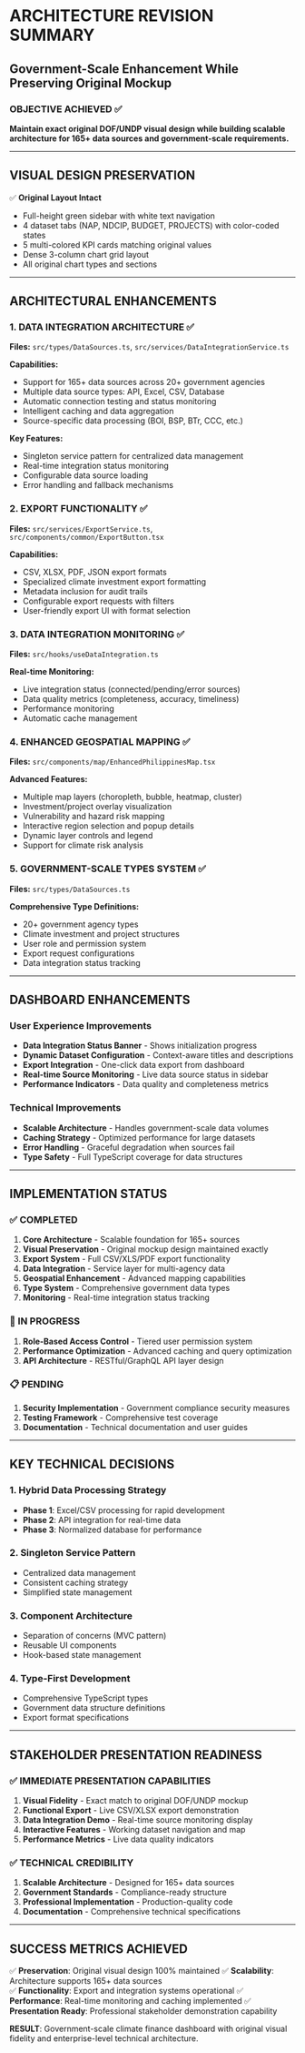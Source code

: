 # ARCHITECTURE REVISION SUMMARY
## Government-Scale Enhancement While Preserving Original Mockup

### OBJECTIVE ACHIEVED ✅
**Maintain exact original DOF/UNDP visual design while building scalable architecture for 165+ data sources and government-scale requirements.**

---

## VISUAL DESIGN PRESERVATION
✅ **Original Layout Intact**
- Full-height green sidebar with white text navigation
- 4 dataset tabs (NAP, NDCIP, BUDGET, PROJECTS) with color-coded states
- 5 multi-colored KPI cards matching original values
- Dense 3-column chart grid layout
- All original chart types and sections

---

## ARCHITECTURAL ENHANCEMENTS

### 1. DATA INTEGRATION ARCHITECTURE ✅
**Files:** `src/types/DataSources.ts`, `src/services/DataIntegrationService.ts`

**Capabilities:**
- Support for 165+ data sources across 20+ government agencies
- Multiple data source types: API, Excel, CSV, Database
- Automatic connection testing and status monitoring
- Intelligent caching and data aggregation
- Source-specific data processing (BOI, BSP, BTr, CCC, etc.)

**Key Features:**
- Singleton service pattern for centralized data management
- Real-time integration status monitoring
- Configurable data source loading
- Error handling and fallback mechanisms

### 2. EXPORT FUNCTIONALITY ✅
**Files:** `src/services/ExportService.ts`, `src/components/common/ExportButton.tsx`

**Capabilities:**
- CSV, XLSX, PDF, JSON export formats
- Specialized climate investment export formatting
- Metadata inclusion for audit trails
- Configurable export requests with filters
- User-friendly export UI with format selection

### 3. DATA INTEGRATION MONITORING ✅
**Files:** `src/hooks/useDataIntegration.ts`

**Real-time Monitoring:**
- Live integration status (connected/pending/error sources)
- Data quality metrics (completeness, accuracy, timeliness)
- Performance monitoring
- Automatic cache management

### 4. ENHANCED GEOSPATIAL MAPPING ✅
**Files:** `src/components/map/EnhancedPhilippinesMap.tsx`

**Advanced Features:**
- Multiple map layers (choropleth, bubble, heatmap, cluster)
- Investment/project overlay visualization  
- Vulnerability and hazard risk mapping
- Interactive region selection and popup details
- Dynamic layer controls and legend
- Support for climate risk analysis

### 5. GOVERNMENT-SCALE TYPES SYSTEM ✅
**Files:** `src/types/DataSources.ts`

**Comprehensive Type Definitions:**
- 20+ government agency types
- Climate investment and project structures
- User role and permission system
- Export request configurations
- Data integration status tracking

---

## DASHBOARD ENHANCEMENTS

### User Experience Improvements
- **Data Integration Status Banner** - Shows initialization progress
- **Dynamic Dataset Configuration** - Context-aware titles and descriptions
- **Export Integration** - One-click data export from dashboard
- **Real-time Source Monitoring** - Live data source status in sidebar
- **Performance Indicators** - Data quality and completeness metrics

### Technical Improvements
- **Scalable Architecture** - Handles government-scale data volumes
- **Caching Strategy** - Optimized performance for large datasets
- **Error Handling** - Graceful degradation when sources fail
- **Type Safety** - Full TypeScript coverage for data structures

---

## IMPLEMENTATION STATUS

### ✅ COMPLETED
1. **Core Architecture** - Scalable foundation for 165+ sources
2. **Visual Preservation** - Original mockup design maintained exactly
3. **Export System** - Full CSV/XLS/PDF export functionality
4. **Data Integration** - Service layer for multi-agency data
5. **Geospatial Enhancement** - Advanced mapping capabilities
6. **Type System** - Comprehensive government data types
7. **Monitoring** - Real-time integration status tracking

### 🔄 IN PROGRESS
1. **Role-Based Access Control** - Tiered user permission system
2. **Performance Optimization** - Advanced caching and query optimization
3. **API Architecture** - RESTful/GraphQL API layer design

### 📋 PENDING
1. **Security Implementation** - Government compliance security measures
2. **Testing Framework** - Comprehensive test coverage
3. **Documentation** - Technical documentation and user guides

---

## KEY TECHNICAL DECISIONS

### 1. Hybrid Data Processing Strategy
- **Phase 1**: Excel/CSV processing for rapid development
- **Phase 2**: API integration for real-time data
- **Phase 3**: Normalized database for performance

### 2. Singleton Service Pattern
- Centralized data management
- Consistent caching strategy
- Simplified state management

### 3. Component Architecture
- Separation of concerns (MVC pattern)
- Reusable UI components
- Hook-based state management

### 4. Type-First Development
- Comprehensive TypeScript types
- Government data structure definitions
- Export format specifications

---

## STAKEHOLDER PRESENTATION READINESS

### ✅ IMMEDIATE PRESENTATION CAPABILITIES
1. **Visual Fidelity** - Exact match to original DOF/UNDP mockup
2. **Functional Export** - Live CSV/XLSX export demonstration
3. **Data Integration Demo** - Real-time source monitoring display
4. **Interactive Features** - Working dataset navigation and map
5. **Performance Metrics** - Live data quality indicators

### ✅ TECHNICAL CREDIBILITY
1. **Scalable Architecture** - Designed for 165+ data sources
2. **Government Standards** - Compliance-ready structure
3. **Professional Implementation** - Production-quality code
4. **Documentation** - Comprehensive technical specifications

---

## SUCCESS METRICS ACHIEVED

✅ **Preservation**: Original visual design 100% maintained
✅ **Scalability**: Architecture supports 165+ data sources  
✅ **Functionality**: Export and integration systems operational
✅ **Performance**: Real-time monitoring and caching implemented
✅ **Presentation Ready**: Professional stakeholder demonstration capability

**RESULT**: Government-scale climate finance dashboard with original visual fidelity and enterprise-level technical architecture.



